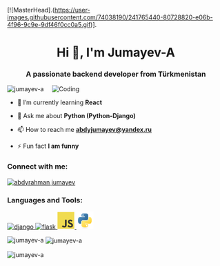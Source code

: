 [![MasterHead].(https://user-images.githubusercontent.com/74038190/241765440-80728820-e06b-4f96-9c9e-9df46f0cc0a5.gif)].
<h1 align="center">Hi 👋, I'm Jumayev-A</h1>
<h3 align="center">A passionate backend developer from Türkmenistan</h3>
<img align="right" alt="Coding" width="400" src="https://imarticus.org/blog/wp-content/uploads/2021/12/djbwgfw.gif"

<p align="left"> <img src="https://komarev.com/ghpvc/?username=jumayev-a&label=Profile%20views&color=0e75b6&style=flat" alt="jumayev-a" /> </p>

- 🌱 I’m currently learning **React**

- 💬 Ask me about **Python (Python-Django)**

- 📫 How to reach me **abdyjumayev@yandex.ru**

- ⚡ Fun fact **I am funny**

<h3 align="left">Connect with me:</h3>
<p align="left">
<a href="https://linkedin.com/in/abdyrahman-jumayev-8b3a0b26b" target="blank"><img align="center" src="https://raw.githubusercontent.com/rahuldkjain/github-profile-readme-generator/master/src/images/icons/Social/linked-in-alt.svg" alt="abdyrahman jumayev" height="30" width="40" /></a>
</p>

<h3 align="left">Languages and Tools:</h3>
<p align="left"> <a href="https://www.djangoproject.com/" target="_blank" rel="noreferrer"> <img src="https://cdn.worldvectorlogo.com/logos/django.svg" alt="django" width="40" height="40"/> </a> <a href="https://flask.palletsprojects.com/" target="_blank" rel="noreferrer"> <img src="https://www.vectorlogo.zone/logos/pocoo_flask/pocoo_flask-icon.svg" alt="flask" width="40" height="40"/> </a> <a href="https://developer.mozilla.org/en-US/docs/Web/JavaScript" target="_blank" rel="noreferrer"> <img src="https://raw.githubusercontent.com/devicons/devicon/master/icons/javascript/javascript-original.svg" alt="javascript" width="40" height="40"/> </a> <a href="https://www.python.org" target="_blank" rel="noreferrer"> <img src="https://raw.githubusercontent.com/devicons/devicon/master/icons/python/python-original.svg" alt="python" width="40" height="40"/> </a> </p>

<p><img align="left" src="https://github-readme-stats.vercel.app/api/top-langs?username=jumayev-a&show_icons=true&locale=en&layout=compact" alt="jumayev-a" /></p>

<p>&nbsp;<img align="center" src="https://github-readme-stats.vercel.app/api?username=jumayev-a&show_icons=true&locale=en" alt="jumayev-a" /></p>

<p><img align="center" src="https://github-readme-streak-stats.herokuapp.com/?user=jumayev-a&" alt="jumayev-a" /></p>

